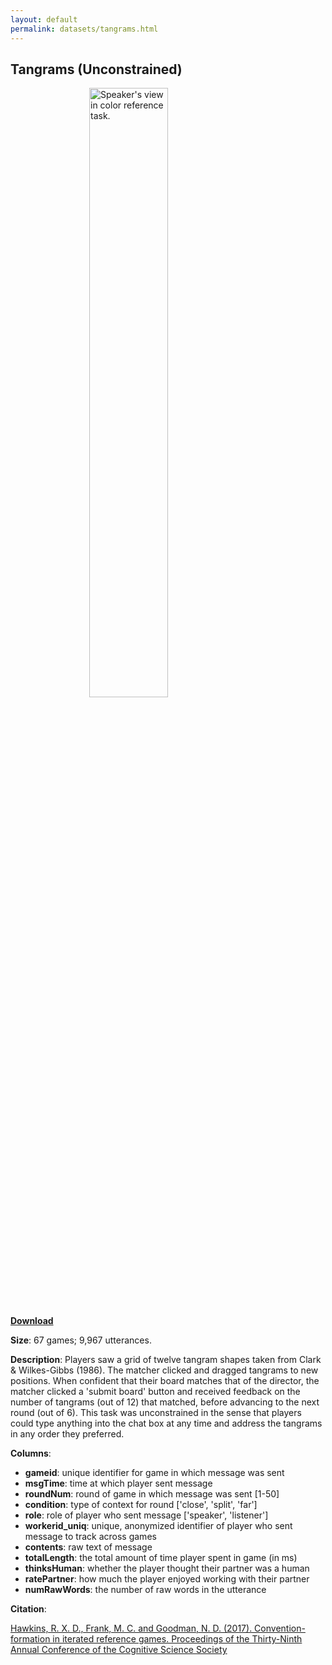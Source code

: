 ```yaml
---
layout: default
permalink: datasets/tangrams.html
---
```


## Tangrams (Unconstrained)

<img alt="Speaker's view in color reference task." src="{{site.url}}{{site.baseurl}}/images/research/tangrams.png" width="50%" style="display: block; margin: auto;"/>

[**Download**](https://raw.githubusercontent.com/hawkrobe/reference_games/master/data/tangrams_unconstrained/tangramsUnconstrainedMessages.csv)

**Size**: 67 games; 9,967 utterances.

**Description**: Players saw a grid of twelve tangram shapes taken from Clark & Wilkes-Gibbs (1986). The matcher clicked and dragged tangrams to new positions. When confident that their board matches that of the director, the matcher clicked a 'submit board' button and received feedback on the number of tangrams (out of 12) that matched, before advancing to the next round (out of 6). This task was unconstrained in the sense that players could type anything into the chat box at any time and address the tangrams in any order they preferred.

**Columns**:

* **gameid**: unique identifier for game in which message was sent
* **msgTime**: time at which player sent message
* **roundNum**: round of game in which message was sent [1-50]
* **condition**: type of context for round ['close', 'split', 'far']
* **role**: role of player who sent message ['speaker', 'listener']
* **workerid_uniq**: unique, anonymized identifier of player who sent message to track across games
* **contents**: raw text of message
* **totalLength**: the total amount of time player spent in game (in ms)
* **thinksHuman**: whether the player thought their partner was a human
* **ratePartner**: how much the player enjoyed working with their partner
* **numRawWords**: the number of raw words in the utterance

**Citation**:

[Hawkins, R. X. D., Frank, M. C. and Goodman, N. D. (2017). Convention-formation in iterated reference games. Proceedings of the Thirty-Ninth Annual Conference of the Cognitive Science Society](https://cocolab.stanford.edu/papers/HawkinsGoodman2017-Cogsci.pdf)